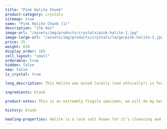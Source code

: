 ```yaml
---
title: "Pink Halite Chunk"
product-category: crystals
sitemap: true
name: "Pink Halite Chunk (1)"
description: "1lb 6oz"
image-url: "/assets/img/products/crystals/pink-halite-1.jpg"
image-large-url: "/assets/img/products/crystals/large/pink-halite-1.jpg"
price: 35
weight: 634
display_order: 105
cell_layout: "small"
orderable: true
hidden: false
new: false
is_crystal: true

long_description: This Halite was mined locally (and ethically!) in Torna, CA. Impressive Hopper growth patterns form interesting little cubes all over the piece that are both eye-catching and mind blowing. Starting with a deep pink color at the bottom fading into baby pink and eventually white at the top, this piece is perfect for any part of the home.

ingredients: blank

product-notes: This is an extremely fragile specimen, we will do my best to package it as safely as possible but please be aware some little pieces may break off in transit.

history: blank

healing-properties: Halite is a rock salt known for it’s cleansing and purifying properties, it aids in clarifying energy blocks and balancing energy fields. This makes it perfect for cleansing your other crystals! Similar to Selenite, you can rest your other crystals on it to remove unwanted/negative energies. In meditation, Pink Halite connects to the heart and solar plexus chakras allowing a self-loving awareness which aids in the release of emotional issues and attachments.
---
```

